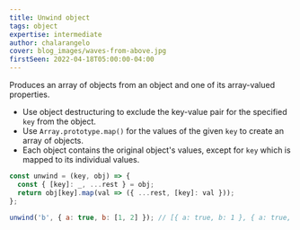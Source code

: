 ```yaml
---
title: Unwind object
tags: object
expertise: intermediate
author: chalarangelo
cover: blog_images/waves-from-above.jpg
firstSeen: 2022-04-18T05:00:00-04:00
---
```


Produces an array of objects from an object and one of its array-valued properties.

- Use object destructuring to exclude the key-value pair for the specified `key` from the object.
- Use `Array.prototype.map()` for the values of the given `key` to create an array of objects.
- Each object contains the original object's values, except for `key` which is mapped to its individual values.

```js
const unwind = (key, obj) => {
  const { [key]: _, ...rest } = obj;
  return obj[key].map(val => ({ ...rest, [key]: val }));
};
```

```js
unwind('b', { a: true, b: [1, 2] }); // [{ a: true, b: 1 }, { a: true, b: 2 }]
```
